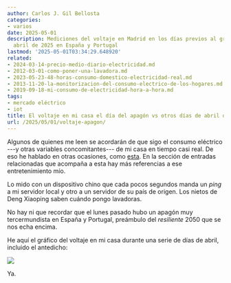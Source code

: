 ```yaml
---
author: Carlos J. Gil Bellosta
categories:
- varios
date: 2025-05-01
description: Mediciones del voltaje en Madrid en los días previos al gran apagón de
  abril de 2025 en España y Portugal
lastmod: '2025-05-01T03:34:29.648920'
related:
- 2024-03-14-precio-medio-diario-electricidad.md
- 2012-03-01-como-poner-una-lavadora.md
- 2023-05-23-48-horas-consumo-domestico-electricidad-real.md
- 2013-11-20-la-monitorizacion-del-consumo-electrico-de-los-hogares.md
- 2019-09-18-mi-consumo-de-electricidad-hora-a-hora.md
tags:
- mercado eléctrico
- iot
title: El voltaje en mi casa el día del apagón vs otros días de abril de 2025
url: /2025/05/01/voltaje-apagon/
---
```


Algunos de quienes me leen se acordarán de que sigo el consumo eléctrico ---y otras variables concomitantes--- de mi casa en tiempo casi real. De eso he hablado en otras ocasiones, como
[esta](/2023/03/07/consumo-electrico-tiempo-real/). En la sección de entradas relacionadas que acompaña a esta hay más referencias a ese entretenimiento mío.

Lo mido con un dispositivo chino que cada pocos segundos manda un _ping_ a mi servidor local y otro a un servidor de su país de origen. Los nietos de Deng Xiaoping saben cuándo pongo lavadoras.

No hay ni que recordar que el lunes pasado hubo un apagón muy tercermundista en España y Portugal, preámbulo del _resiliente_ 2050 que se nos echa encima.

He aquí el gráfico del voltaje en mi casa durante una serie de días de abril, incluido el antedicho:

![](/wp-uploads/2025/voltaje-apagon.png#center)

Ya.